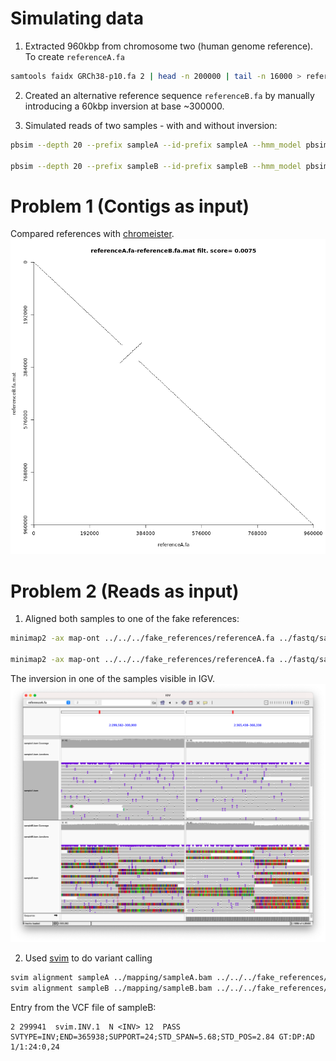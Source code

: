 # Simulating data

1. Extracted 960kbp from chromosome two (human genome reference). To create `referenceA.fa`
``` bash
samtools faidx GRCh38-p10.fa 2 | head -n 200000 | tail -n 16000 > referenceA.fa
```

2. Created an alternative reference sequence `referenceB.fa` by manually introducing a 60kbp inversion at base ~300000.

3. Simulated reads of two samples - with and without inversion:
``` bash
pbsim --depth 20 --prefix sampleA --id-prefix sampleA --hmm_model pbsim2/data/R95.model --difference-ratio 23:31:46  ../fake_references/referenceA.fa

pbsim --depth 20 --prefix sampleB --id-prefix sampleB --hmm_model pbsim2/data/R95.model --difference-ratio 23:31:46  ../fake_references/referenceB.fa
```

# Problem 1 (Contigs as input)

Compared references with [chromeister](https://github.com/estebanpw/chromeister). 
![dotplot](images/contig_comparison.png)
# Problem 2 (Reads as input)

1. Aligned both samples to one of the fake references:

``` bash
minimap2 -ax map-ont ../../../fake_references/referenceA.fa ../fastq/sampleA_0001.fastq | samtools view -b - | samtools sort -  > sampleA.bam

minimap2 -ax map-ont ../../../fake_references/referenceA.fa ../fastq/sampleB_0001.fastq | samtools view -b - | samtools sort -  > sampleB.bam
```
The inversion in one of the samples visible in IGV.
![IGV image](images/IGV_breakpoints.png)

2. Used [svim](https://github.com/eldariont/svim) to do variant calling
``` bash
svim alignment sampleA ../mapping/sampleA.bam ../../../fake_references/referenceA.fa
svim alignment sampleB ../mapping/sampleB.bam ../../../fake_references/referenceA.fa
```

Entry from the VCF file of sampleB:
``` text
2 299941  svim.INV.1  N <INV> 12  PASS  SVTYPE=INV;END=365938;SUPPORT=24;STD_SPAN=5.68;STD_POS=2.84 GT:DP:AD  1/1:24:0,24
```

